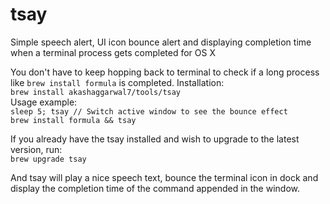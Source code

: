 # tsay
Simple speech alert, UI icon bounce alert and displaying completion time when a terminal process gets completed for OS X

You don't have to keep hopping back to terminal to check if a long process like `brew install formula` is completed. 
Installation:  
`brew install akashaggarwal7/tools/tsay`  
Usage example:  
`sleep 5; tsay // Switch active window to see the bounce effect`  
`brew install formula && tsay`  

If you already have the tsay installed and wish to upgrade to the latest version, run:  
`brew upgrade tsay`

And tsay will play a nice speech text, bounce the terminal icon in dock and display the completion time of the command appended in the window.
